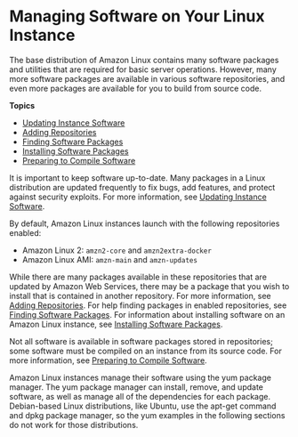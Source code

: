 # Managing Software on Your Linux Instance<a name="managing-software"></a>

The base distribution of Amazon Linux contains many software packages and utilities that are required for basic server operations\. However, many more software packages are available in various software repositories, and even more packages are available for you to build from source code\.

**Topics**
+ [Updating Instance Software](install-updates.md)
+ [Adding Repositories](add-repositories.md)
+ [Finding Software Packages](find-software.md)
+ [Installing Software Packages](install-software.md)
+ [Preparing to Compile Software](compile-software.md)

It is important to keep software up\-to\-date\. Many packages in a Linux distribution are updated frequently to fix bugs, add features, and protect against security exploits\. For more information, see [Updating Instance Software](install-updates.md)\.

By default, Amazon Linux instances launch with the following repositories enabled:
+ Amazon Linux 2: `amzn2-core` and `amzn2extra-docker`
+ Amazon Linux AMI: `amzn-main` and `amzn-updates`

 While there are many packages available in these repositories that are updated by Amazon Web Services, there may be a package that you wish to install that is contained in another repository\. For more information, see [Adding Repositories](add-repositories.md)\. For help finding packages in enabled repositories, see [Finding Software Packages](find-software.md)\. For information about installing software on an Amazon Linux instance, see [Installing Software Packages](install-software.md)\.

Not all software is available in software packages stored in repositories; some software must be compiled on an instance from its source code\. For more information, see [Preparing to Compile Software](compile-software.md)\.

Amazon Linux instances manage their software using the yum package manager\. The yum package manager can install, remove, and update software, as well as manage all of the dependencies for each package\. Debian\-based Linux distributions, like Ubuntu, use the apt\-get command and dpkg package manager, so the yum examples in the following sections do not work for those distributions\.